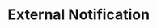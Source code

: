 # External Notification

<!-- TODO: GW-5372 「Slack/Mattermost への通知」の内容を適切なタイトルの下に移動させる -->
<!--
## 通知手段の種類

### 概要

### Slack bot

### Slack / Mattermost incoming webhook

GROWI では、 Incoming Webhook を利用した Slack 通知が可能です。
ワークスペースに属するチャンネルのいずれかを選択して通知を行う事ができます。

### IFTTT

GROWI では、IFTTT を利用して、その他の Web サービスに通知を行うことができます。

- IFTTT ご利用手順

  1. GROWI 管理画面の「アプリ設定」 からメール設定を行う。
     - 詳しくは、[メール設定](/ja/admin-guide/management-cookbook/app-settings.html#メールの設定)をご覧ください。
  1. GROWI 管理画面の「通知設定」 から Global notification をクリックする。

     ![ifttt-global-notification-introduction](./images/ifttt-global-notification-introduction.png)

  1. **通知設定を追加** をクリックする。

     ![ifttt-global-notification-addition](./images/ifttt-global-notification-addition.png)

  1. トリガーパスを設定してください。
  1. リンクから IFTTT のアプレットをお好みで作成してください。
  1. 通知先を **Email** とし、IFTTT のトリガーとなる Email を入力してください。
     - 例: IFTTT の **email** をご利用の場合、trigger@applet.ifttt.com と入力します。
  1. GROWI 上での トリガーイベントを設定してください。

     ![ifttt-global-notification-detail-settings](./images/ifttt-global-notification-detail-settings.png)

  1. 必要事項を入力したら、**更新**を押してください。

## 通知の種類 / 設定方法

## 概要

## User Trigger Notification 設定

User Trigger Notification は、GROWI を利用するユーザーがページの編集やコメントの投稿を行う際に選択的に通知を行う事ができる機能です。
基本的には通知先のチャンネルを都度入力する必要がありますが、デフォルトパターンを設定することで入力を省くことが可能です。

### デフォルトパターンの設定方法

1. 管理画面のセキュリティ設定ページ(/admin/notification)にアクセスします。
2. User Trigger Notification のタブを開きます。
3. パターンとチャンネル名を入力します。

- 設定値を表示するパスをパターンといいます。例えば `/event/*` と設定した場合 event 配下のページのみに設定したデフォルトパターンが表示されます。
- 全てのページにデフォルトパターン表示したい場合は `/*` と入力してください。

### デフォルトパターン設定が反映されているかの確認

例えば、パターンを `/event/*` チャンネルを `general` と設定した場合、
`/event/忘年会のお知らせ`というパスのページを作成すると Slack 通知フォームに `general` が設定された状態で編集モードに遷移します。

![slack2](./images/slack2.png)

チェックボックスを有効にした状態でページを更新した場合、 `general` チャンネルに Slack 通知が届きます。

## Global Notification 設定

Wiki 利用者が所定のアクションをしたタイミングで発信される Slack 通知を設定できます。

### Global Notification の設定方法

1. 管理画面のセキュリティ設定ページ(/admin/notification)にアクセスします。
2. Global Notification のタブを開きます。
3. 通知設定の一覧の右側にある通知設定の追加ボタンを押します。
4. 通知詳細設定で各種設定を行います。

- 通知機構はトリガーパスで起きるイベントを感知します。
  例えば `/event/*` と設定した場合、`/event` 配下のページで Global Notification が有効になります。

### 通知の有効 / 無効

Global Notification は通常 public なページ内のイベントのみ通知が届きます。

チェックボックスを有効にすることで以下のページ内のイベントを感知するようになります。

- '自分のみ'に閲覧制限をしているページ
- '特定グループにのみ'に閲覧制限をしているページ

link を知っている人のみ閲覧できるページは設定に関わらず常に通知されません。 -->
